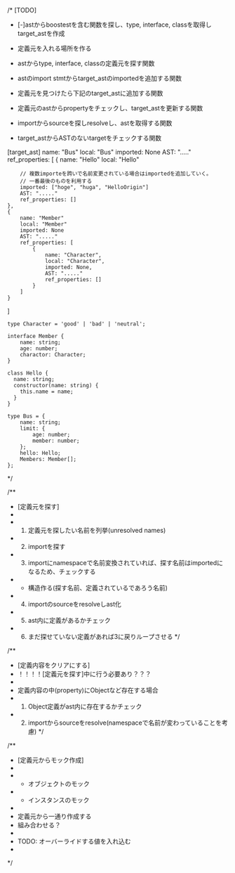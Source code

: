 /*
[TODO]

- [-]astからboostestを含む関数を探し、type, interface, classを取得しtarget_astを作成

- 定義元を入れる場所を作る
- astからtype, interface, classの定義元を探す関数
- astのimport stmtからtarget_astのimportedを追加する関数
- 定義元を見つけたら下記のtarget_astに追加する関数
- 定義元のastからpropertyをチェックし、target_astを更新する関数
- importからsourceを探しresolveし、astを取得する関数
- target_astからASTのないtargetをチェックする関数

[target_ast]
name: "Bus"
local: "Bus"
imported: None
AST: "....."
ref_properties: [
    {
        name: "Hello"
        local: "Hello"

        // 複数importeを跨いで名前変更されている場合はimportedを追加していく。
        // 一番最後のものを利用する
        imported: ["hoge", "huga", "HelloOrigin"]
        AST: "....."
        ref_properties: []
    },
    {
        name: "Member"
        local: "Member"
        imported: None
        AST: "....."
        ref_properties: [
            {
                name: "Character",
                local: "Character",
                imported: None,
                AST: "....."
                ref_properties: []
            }
        ]
    }
]


```
type Character = 'good' | 'bad' | 'neutral';

interface Member {
    name: string;
    age: number;
    charactor: Character;
}

class Hello {
  name: string;
  constructor(name: string) {
    this.name = name;
  }
}

type Bus = {
    name: string;
    limit: {
        age: number;
        member: number;
    };
    hello: Hello;
    Members: Member[];
};
```


*/

/**
 * [定義元を探す]
 *
 * 1. 定義元を探したい名前を列挙(unresolved names)
 * 2. importを探す
 * 3. importにnamespaceで名前変換されていれば、探す名前はimportedになるため、チェックする
 *   - 構造作る(探す名前、定義されているであろう名前)
 * 4. importのsourceをresolveしast化
 * 5. ast内に定義があるかチェック
 * 6. まだ探せていない定義があれば3に戻りループさせる
 */

/**
 * [定義内容をクリアにする]
 * ！！！！[定義元を探す]中に行う必要あり？？？
 *
 * 定義内容の中(property)にObjectなど存在する場合
 * 1. Object定義がast内に存在するかチェック
 * 2. importからsourceをresolve(namespaceで名前が変わっていることを考慮)
 */

/**
 * [定義元からモック作成]
 *
 * - オブジェクトのモック
 * - インスタンスのモック
 *
 * 定義元から一通り作成する
 * 組み合わせる？
 *
 * TODO: オーバーライドする値を入れ込む
 *
 */
